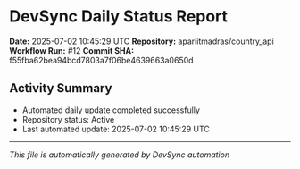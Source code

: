 # DevSync Daily Status Report

**Date:** 2025-07-02 10:45:29 UTC
**Repository:** apariitmadras/country_api
**Workflow Run:** #12
**Commit SHA:** f55fba62bea94bcd7803a7f06be4639663a0650d

## Activity Summary
- Automated daily update completed successfully
- Repository status: Active
- Last automated update: 2025-07-02 10:45:29 UTC

---
*This file is automatically generated by DevSync automation*
